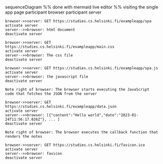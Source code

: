 sequenceDiagram
%% done with mermaid live editor
%% visiting the single app page
    participant browser
    participant server
    
    browser->>server: GET https://studies.cs.helsinki.fi/exampleapp/spa
    activate server
    server-->>browser: html document
    deactivate server
    
    browser->>server: GET https://studies.cs.helsinki.fi/exampleapp/main.css
    activate server
    server-->>browser: The css file
    deactivate server    

    browser->>server: GET https://studies.cs.helsinki.fi/exampleapp/spa.js
    activate server
    server-->>browser: the javascript file
    deactivate server
    
    Note right of browser: The browser starts executing the JavaScript code that fetches the JSON from the server
    
    browser->>server: GET https://studies.cs.helsinki.fi/exampleapp/data.json
    activate server
    server-->>browser: [{"content":"Hello world","date":"2023-01-24T11:56:17.026Z"}, ... ]
    deactivate server    

    Note right of browser: The browser executes the callback function that renders the notes 

    browser->>server: GET https://studies.cs.helsinki.fi/favicon.ico
    activate server
    server-->>browser: favicon 
    deactivate server  